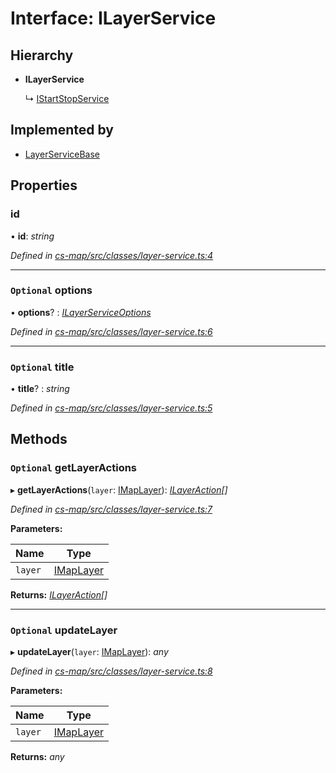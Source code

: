 # Interface: ILayerService

## Hierarchy

* **ILayerService**

  ↳ [IStartStopService](_cs_map_src_classes_layer_service_.istartstopservice.md)

## Implemented by

* [LayerServiceBase](../classes/_cs_map_src_classes_layer_service_.layerservicebase.md)

## Properties

###  id

• **id**: *string*

*Defined in [cs-map/src/classes/layer-service.ts:4](https://github.com/TNOCS/csnext/blob/99cbd46d/packages/cs-map/src/classes/layer-service.ts#L4)*

___

### `Optional` options

• **options**? : *[ILayerServiceOptions](_cs_map_src_classes_layer_service_options_.ilayerserviceoptions.md)*

*Defined in [cs-map/src/classes/layer-service.ts:6](https://github.com/TNOCS/csnext/blob/99cbd46d/packages/cs-map/src/classes/layer-service.ts#L6)*

___

### `Optional` title

• **title**? : *string*

*Defined in [cs-map/src/classes/layer-service.ts:5](https://github.com/TNOCS/csnext/blob/99cbd46d/packages/cs-map/src/classes/layer-service.ts#L5)*

## Methods

### `Optional` getLayerActions

▸ **getLayerActions**(`layer`: [IMapLayer](_cs_map_src_classes_imap_layer_.imaplayer.md)): *[ILayerAction](_cs_map_src_classes_ilayer_action_.ilayeraction.md)[]*

*Defined in [cs-map/src/classes/layer-service.ts:7](https://github.com/TNOCS/csnext/blob/99cbd46d/packages/cs-map/src/classes/layer-service.ts#L7)*

**Parameters:**

Name | Type |
------ | ------ |
`layer` | [IMapLayer](_cs_map_src_classes_imap_layer_.imaplayer.md) |

**Returns:** *[ILayerAction](_cs_map_src_classes_ilayer_action_.ilayeraction.md)[]*

___

### `Optional` updateLayer

▸ **updateLayer**(`layer`: [IMapLayer](_cs_map_src_classes_imap_layer_.imaplayer.md)): *any*

*Defined in [cs-map/src/classes/layer-service.ts:8](https://github.com/TNOCS/csnext/blob/99cbd46d/packages/cs-map/src/classes/layer-service.ts#L8)*

**Parameters:**

Name | Type |
------ | ------ |
`layer` | [IMapLayer](_cs_map_src_classes_imap_layer_.imaplayer.md) |

**Returns:** *any*
